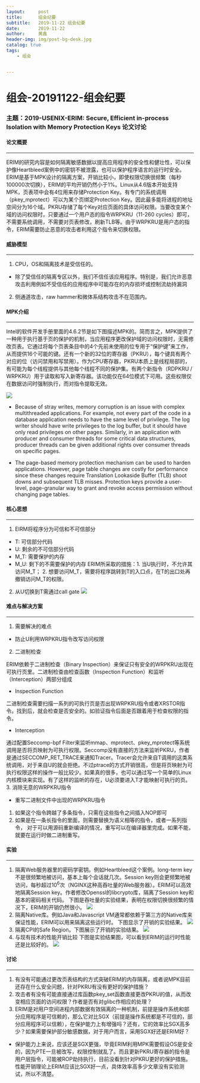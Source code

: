 ```yaml
---
layout:     post
title:      组会纪要
subtitle:   2019-11-22 组会纪要
date:       2019-11-22
author:     黄鑫
header-img: img/post-bg-desk.jpg
catalog: true
tags:
    - 组会


---
```



# 组会-20191122-组会纪要

### 主题：2019-USENIX-ERIM: Secure, Efficient in-process Isolation with Memory Protection Keys 论文讨论

#### 论文概要

------

ERIM的研究内容是如何隔离敏感数据以提高应用程序的安全性和健壮性，可以保护像Heartbleed案例中的密钥不被泄露，也可以保护程序语言的运行时安全。ERIM是基于MPK设计的隔离方案，开销比较小，即使权限切换很频繁（每秒100000次切换），ERIM的平均开销仍然小于1%。Linux从4.6版本开始支持MPK，页表项中会有4位用来存储Protection Key。有专门的系统调用（pkey_mprotect）可以为某个页绑定Protection Key。因此最多能将进程的地址空间分为16个域。PKRU存储了每个Key对应页面的具体访问权限。当要改变某个域的访问权限时，只要通过一个用户态的指令WRPKRU（11-260 cycles）即可，不需要系统调用，不需要对页表修改，刷新TLB等。由于WRPKRU是用户态的指令，ERIM需要防止恶意的攻击者利用这个指令来切换权限。

#### 威胁模型

------
1. CPU，OS和隔离技术是受信任的。
* 除了受信任的隔离专区以外，我们不信任该应用程序。特别是，我们允许恶意攻击利用例如不受信任的应用程序中可能存在的内存损坏或控制流劫持漏洞
2. 侧通道攻击，raw hammer和微体系结构攻击不在范围内。

#### MPK介绍

------

Intel的软件开发手册里面的4.6.2节是如下图描述MPK的。简而言之，MPK提供了一种用于执行基于页的保护的机制，当应用程序更改保护域的访问权限时，无需修改页表。它通过将每个页表条目中的4个先前未使用的位专用于“保护键”来工作，从而提供16个可能的键。还有一个新的32位的寄存器（PKRU），每个键具有两个对应的位（访问禁用和写禁用）。作为CPU寄存器，PKRU本质上是线程局部的，有可能为每个线程提供与其他每个线程不同的保护集。有两个新指令（RDPKRU / WRPKRU）用于读取和写入新寄存器。该功能仅在64位模式下可用。这些权限仅在数据访问时强制执行，而对指令提取无效。

![](https://whutslab.github.io/img/hx1.png)

* Because of stray writes, memory corruption is an issue with complex multithreaded applications. For example, not every part of the code in a database application needs to have the same level of privilege. The log writer should have write privileges to the log buffer, but it should have only read privileges on other pages. Similarly, in an application with producer and consumer threads for some critical data structures, producer threads can be given additional rights over consumer threads on specific pages. 

* The page-based memory protection mechanism can be used to harden applications. However, page table changes are costly for performance since these changes require Translation Lookaside Buffer (TLB) shoot downs and subsequent TLB misses. Protection keys provide a user-level, page-granular way to grant and revoke access permission without changing page tables.


#### 核心思想

------
1. EIRM将程序分为可信和不可信部分
* T: 可信部分代码
* U: 剩余的不可信部分代码
* M_T: 需要保护的内存
* M_U: 剩下的不需要保护的内存
ERIM所采取的措施：1. 当U执行时，不允许其访问M_T； 2. 想要访问M_T，需要将程序跳转到T的入口点，在T的出口处再撤销访问M_T的权限。
2. 从U切换到T需通过call gate
![](https://whutslab.github.io/img/hx2.png)

#### 难点与解决方案

------
1. 需要解决的难点
* 防止U利用WRPKRU指令改写访问权限
2. 二进制检查

ERIM依赖于二进制检查（Binary Inspection）来保证只有安全的WRPKRU出现在可执行页里。二进制检查由检查函数（Inspection Function）和监听（Interception）两部分组成

* Inspection Function

二进制检查需要扫描一系列的可执行页是否出现WRPKRU指令或者XRSTOR指令。找到后，就会检查是否安全的。如验证指令后面是否跟着用于检查权限的指令。

* Interception

通过配置Seccomp-bpf Filter来监听mmap、mprotect、pkey_mprotect等系统调用是否将页映射为可执行权限。Seccomp没有直接的方法来监听PKRU，作者是通过SECCOMP_RET_TRACE来通知Tracer。Tracer会允许来自T调用的这类系统调用，对于来自U的就会拒绝。不过ptrace的方式开销很高，但是将页映射为可执行权限这样的操作一般比较少。如果真的很多，也可以通过写一个简单的Linux内核模块来实现。有了这样的监听的存在，U必须要进入T才能映射可执行的页。
3. 消除无意的WRPKRU指令

* 重写二进制文件中出现的WRPKRU指令
1.	如果这个指令跨越了多条指令，只需在这些指令之间插入NOP即可
2.	如果是在一条长指令的里面，则需要替换为语义相等的指令，或者一系列指令，
对于可以用源码重新编译的情况，重写可以在编译器里完成。如果不能，就要在运行时做二进制重写。

#### 实验
------
1. 隔离Web服务器里的密码学密钥。例如Heartbleed这个案例。long-term key不是很频繁地被访问，基本上每个会话就几次。Session key则会更频繁地被访问，每秒超过$10^6$次（NGINX这种高吞吐量的Web服务器）。ERIM可以高效地隔离Session key。作者修改Openssl的libcrypto库，隔离了Session key和基本的密码相关代码。
下图是吞吐量的实验结果，表明在权限切换很频繁的情况下，ERIM的开销仍然很小。
![](https://whutslab.github.io/img/hx3.png)
2. 隔离Native库。例如Java和Javascript VM通常都依赖于第三方的Native库来保证性能，ERIM可以用来隔离这些运行时。
下图显示了开销的实验结果。
![](https://whutslab.github.io/img/hx4.png)
3. 隔离CPI的Safe Region。下图展示了开销的实验结果。
![](https://whutslab.github.io/img/hx5.png)
4. 与现有技术的性能开销比较
下图是实验结果图，可以看到ERIM的运行时性能还是比较好的。
![](https://whutslab.github.io/img/hx6.png)

#### 讨论
------

1. 有没有可能通过更改页表结构的方式突破ERIM的内存隔离，或者说MPK目前还存在什么安全问题，针对PKRU有没有更好的保护措施？
2. 攻击者有没有可能直接通过库函数pkey_set函数直接更改PKRU的值，从而改变相应页面的访问权限？作者是否有对glibc作相应的处理？
3. ERIM是对用户空间进程内部数据有效隔离的一种机制，前提是操作系统和部分应用程序是可信赖的，那么它对比SGX（前提是操作系统都是不可信的，部分应用程序可以信赖），在保护能力上有增强吗？还有，它的效率比SGX高多少？如果需要保护部分敏感数据，对于用户而言，采用SGX好还是ERIM好？

* 保护能力上来说，应该还是SGX更强，毕竟ERIM利用MPK需要假设OS是安全的，因为PTE一旦被改写，权限控制就乱了。而且更新PKRU寄存器的指令是用户层指令，可能被ROP劫持执行，目前没看到针对PKRU更好的保护措施。性能开销理论上ERIM应该比SGX好一点，具体效率高多少文章没有实验测试，所以不清楚。
